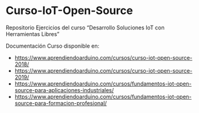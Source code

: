 # Curso-IoT-Open-Source
Repositorio Ejercicios del curso “Desarrollo Soluciones IoT con Herramientas Libres”

Documentación Curso disponible en:
* https://www.aprendiendoarduino.com/cursos/curso-iot-open-source-2018/
* https://www.aprendiendoarduino.com/cursos/curso-iot-open-source-2019/
* https://www.aprendiendoarduino.com/cursos/fundamentos-iot-open-source-para-aplicaciones-industriales/
* https://www.aprendiendoarduino.com/cursos/fundamentos-iot-open-source-para-formacion-profesional/

